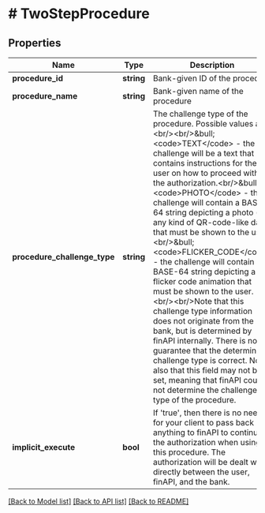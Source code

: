 # # TwoStepProcedure

## Properties

Name | Type | Description | Notes
------------ | ------------- | ------------- | -------------
**procedure_id** | **string** | Bank-given ID of the procedure |
**procedure_name** | **string** | Bank-given name of the procedure |
**procedure_challenge_type** | **string** | The challenge type of the procedure. Possible values are:&lt;br/&gt;&lt;br/&gt;&amp;bull; &lt;code&gt;TEXT&lt;/code&gt; - the challenge will be a text that contains instructions for the user on how to proceed with the authorization.&lt;br/&gt;&amp;bull; &lt;code&gt;PHOTO&lt;/code&gt; - the challenge will contain a BASE-64 string depicting a photo (or any kind of QR-code-like data) that must be shown to the user.&lt;br/&gt;&amp;bull; &lt;code&gt;FLICKER_CODE&lt;/code&gt; - the challenge will contain a BASE-64 string depicting a flicker code animation that must be shown to the user.&lt;br/&gt;&lt;br/&gt;Note that this challenge type information does not originate from the bank, but is determined by finAPI internally. There is no guarantee that the determined challenge type is correct. Note also that this field may not be set, meaning that finAPI could not determine the challenge type of the procedure. | [optional]
**implicit_execute** | **bool** | If &#39;true&#39;, then there is no need for your client to pass back anything to finAPI to continue the authorization when using this procedure. The authorization will be dealt with directly between the user, finAPI, and the bank. |

[[Back to Model list]](../../README.md#models) [[Back to API list]](../../README.md#endpoints) [[Back to README]](../../README.md)
